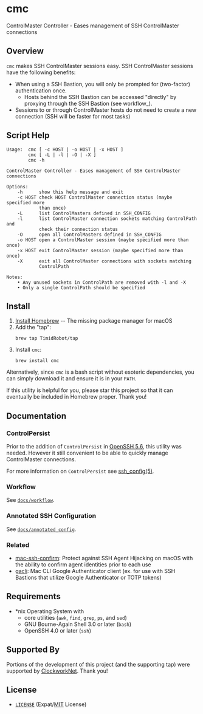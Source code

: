 # cmc

ControlMaster Controller - Eases management of SSH ControlMaster connections


## Overview

`cmc` makes SSH ControlMaster sessions easy. SSH ControlMaster sessions have
the following benefits:
- When using a SSH Bastion, you will only be prompted for (two-factor)
  authentication once.
  - Hosts behind the SSH Bastion can be accessed "directly" by proxying through
    the SSH Bastion (see workflow_).
- Sessions to or through ControlMaster hosts do not need to create a new
  connection (SSH will be faster for most tasks)


## Script Help

```
Usage:  cmc [ -c HOST | -o HOST | -x HOST ]
        cmc [ -L | -l | -O | -X ]
        cmc -h

ControlMaster Controller - Eases management of SSH ControlMaster connections

Options:
    -h      show this help message and exit
    -c HOST check HOST ControlMaster connection status (maybe specified more
            than once)
    -L      list ControlMasters defined in SSH_CONFIG
    -l      list ControlMaster connection sockets matching ControlPath and
            check their connection status
    -O      open all ControlMasters defined in SSH_CONFIG
    -o HOST open a ControlMaster session (maybe specified more than once)
    -x HOST exit ControlMaster session (maybe specified more than once)
    -X      exit all ControlMaster connections with sockets matching
            ControlPath

Notes:
    • Any unused sockets in ControlPath are removed with -l and -X
    • Only a single ControlPath should be specified
```


## Install

1. [Install Homebrew][brewinstall] -- The missing package manager for macOS
2. Add the "tap":
    ```shell
    brew tap TimidRobot/tap
    ```
3. Install `cmc`:
    ```
    brew install cmc
    ```

Alternatively, since `cmc` is a bash script without esoteric dependencies,
you can simply download it and ensure it is in your `PATH`.

If this utility is helpful for you, please star this project so that it can
eventually be included in Homebrew proper. Thank you!

[brewinstall]:http://brew.sh/#install


## Documentation


### ControlPersist

Prior to the addition of `ControlPersist` in [OpenSSH 5.6][openssh56], this
utility was needed. However it still convenient to be able to quickly manage
ControlMaster connections.

For more information on `ControlPersist` see [ssh_config(5)][mansshconfig].

[openssh56]:https://www.openssh.com/txt/release-5.6
[mansshconfig]:http://man.openbsd.org/OpenBSD-current/man5/ssh_config.5


### Workflow

See [`docs/workflow`][workflow].

[workflow]:docs/workflow.rst


### Annotated SSH Configuration

See [`docs/annotated_config`][annotated].

[annotated]:docs/annotated_config.rst


### Related

- [mac-ssh-confirm][confirm]: Protect against SSH Agent Hijacking on macOS with
  the ability to confirm agent identities prior to each use
- [gacli][gacli]: Mac CLI Google Authenticator client (ex. for use with SSH
  Bastions that utilize Google Authenticator or TOTP tokens)

[confirm]:https://github.com/TimZehta/mac-ssh-confirm
[gacli]:https://github.com/ClockworkNet/gacli


## Requirements

- \*nix Operating System with
  - core utilities (`awk`, `find`, `grep`, `ps`, and `sed`)
  - GNU Bourne-Again Shell 3.0 or later (`bash`)
  - OpenSSH 4.0 or later (`ssh`)


## Supported By

Portions of the development of this project (and the supporting tap) were
supported by [ClockworkNet][Clockwork]. Thank you!

[Clockwork]: https://github.com/ClockworkNet


## License

- [`LICENSE`](LICENSE) (Expat/[MIT][mit] License)

[mit]: http://www.opensource.org/licenses/MIT "The MIT License | Open Source Initiative"
